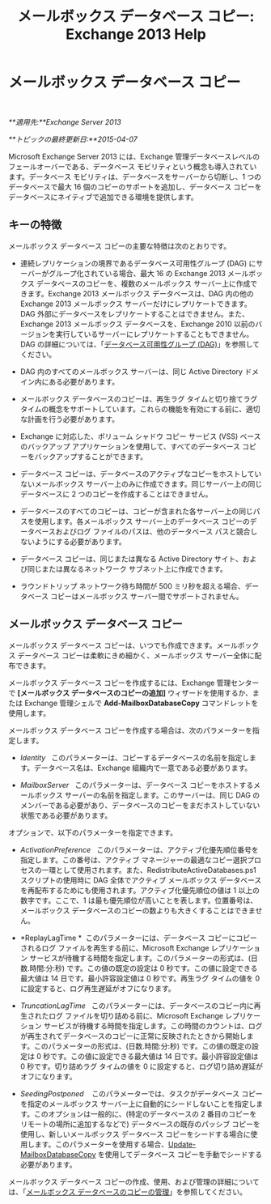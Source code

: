 ﻿---
title: 'メールボックス データベース コピー: Exchange 2013 Help'
TOCTitle: メールボックス データベース コピー
ms:assetid: ce748bca-3e24-493b-b9e6-153157bffd6a
ms:mtpsurl: https://technet.microsoft.com/ja-jp/library/Dd979802(v=EXCHG.150)
ms:contentKeyID: 48270057
ms.date: 05/23/2018
mtps_version: v=EXCHG.150
ms.translationtype: MT
---

# メールボックス データベース コピー

 

_**適用先:**Exchange Server 2013_

_**トピックの最終更新日:**2015-04-07_

Microsoft Exchange Server 2013 には、Exchange 管理データベースレベルのフェールオーバーである、データベース モビリティという概念も導入されています。データベース モビリティは、データベースをサーバーから切断し、1 つのデータベースで最大 16 個のコピーのサポートを追加し、データベース コピーをデータベースにネイティブで追加できる環境を提供します。

## キーの特徴

メールボックス データベース コピーの主要な特徴は次のとおりです。

  - 連続レプリケーションの境界であるデータベース可用性グループ (DAG) にサーバーがグループ化されている場合、最大 16 の Exchange 2013 メールボックス データベースのコピーを、複数のメールボックス サーバー上に作成できます。Exchange 2013 メールボックス データベースは、DAG 内の他の Exchange 2013 メールボックス サーバーだけにレプリケートできます。DAG 外部にデータベースをレプリケートすることはできません。また、Exchange 2013 メールボックス データベースを、Exchange 2010 以前のバージョンを実行しているサーバーにレプリケートすることもできません。DAG の詳細については、「[データベース可用性グループ (DAG)](database-availability-groups-dags-exchange-2013-help.md)」を参照してください。

  - DAG 内のすべてのメールボックス サーバーは、同じ Active Directory ドメイン内にある必要があります。

  - メールボックス データベースのコピーは、再生ラグ タイムと切り捨てラグ タイムの概念をサポートしています。これらの機能を有効にする前に、適切な計画を行う必要があります。

  - Exchange に対応した、ボリューム シャドウ コピー サービス (VSS) ベースのバックアップ アプリケーションを使用して、すべてのデータベース コピーをバックアップすることができます。

  - データベース コピーは、データベースのアクティブなコピーをホストしていないメールボックス サーバー上のみに作成できます。同じサーバー上の同じデータベースに 2 つのコピーを作成することはできません。

  - データベースのすべてのコピーは、コピーが含まれた各サーバー上の同じパスを使用します。各メールボックス サーバー上のデータベース コピーのデータベースおよびログ ファイルのパスは、他のデータベース パスと競合しないようにする必要があります。

  - データベース コピーは、同じまたは異なる Active Directory サイト、および同じまたは異なるネットワーク サブネット上に作成できます。

  - ラウンドトリップ ネットワーク待ち時間が 500 ミリ秒を超える場合、データベース コピーはメールボックス サーバー間でサポートされません。

## メールボックス データベース コピー

メールボックス データベース コピーは、いつでも作成できます。メールボックス データベース コピーは柔軟にきめ細かく、メールボックス サーバー全体に配布できます。

メールボックス データベース コピーを作成するには、Exchange 管理センターで **\[メールボックス データベースのコピーの追加\]** ウィザードを使用するか、または Exchange 管理シェルで **Add-MailboxDatabaseCopy** コマンドレットを使用します。

メールボックス データベース コピーを作成する場合は、次のパラメーターを指定します。

  - *Identity*   このパラメーターは、コピーするデータベースの名前を指定します。データベース名は、Exchange 組織内で一意である必要があります。

  - *MailboxServer*   このパラメーターは、データベース コピーをホストするメールボックス サーバーの名前を指定します。このサーバーは、同じ DAG のメンバーである必要があり、データベースのコピーをまだホストしていない状態である必要があります。

オプションで、以下のパラメーターを指定できます。

  - *ActivationPreference*   このパラメーターは、アクティブ化優先順位番号を指定します。この番号は、アクティブ マネージャーの最適なコピー選択プロセスの一環として使用されます。また、RedistributeActiveDatabases.ps1 スクリプトの使用時に DAG 全体でアクティブ メールボックス データベースを再配布するためにも使用されます。アクティブ化優先順位の値は 1 以上の数字です。ここで、1 は最も優先順位が高いことを表します。位置番号は、メールボックス データベースのコピーの数よりも大きくすることはできません。

  - *ReplayLagTime *  このパラメーターには、データベース コピーにコピーされるログ ファイルを再生する前に、Microsoft Exchange レプリケーション サービスが待機する時間を指定します。このパラメーターの形式は、(日数.時間:分:秒) です。この値の既定の設定は 0 秒です。この値に設定できる最大値は 14 日です。最小許容設定値は 0 秒です。再生ラグ タイムの値を 0 に設定すると、ログ再生遅延がオフになります。

  - *TruncationLagTime*   このパラメーターには、データベースのコピー内に再生されたログ ファイルを切り詰める前に、Microsoft Exchange レプリケーション サービスが待機する時間を指定します。この時間のカウントは、ログが再生されてデータベースのコピーに正常に反映されたときから開始します。このパラメーターの形式は、(日数.時間:分:秒) です。この値の既定の設定は 0 秒です。この値に設定できる最大値は 14 日です。最小許容設定値は 0 秒です。切り詰めラグ タイムの値を 0 に設定すると、ログ切り詰め遅延がオフになります。

  - *SeedingPostponed*    このパラメーターでは、タスクがデータベース コピーを指定のメールボックス サーバー上に自動的にシードしないことを指定します。このオプションは一般的に、(特定のデータベースの 2 番目のコピーをリモートの場所に追加するなどで) データベースの既存のパッシブ コピーを使用し、新しいメールボックス データベース コピーをシードする場合に使用します。このパラメーターを使用する場合、[Update-MailboxDatabaseCopy](https://technet.microsoft.com/ja-jp/library/dd335201\(v=exchg.150\)) を使用してデータベース コピーを手動でシードする必要があります。

メールボックス データベース コピーの作成、使用、および管理の詳細については、「[メールボックス データベースのコピーの管理](managing-mailbox-database-copies-exchange-2013-help.md)」を参照してください。

